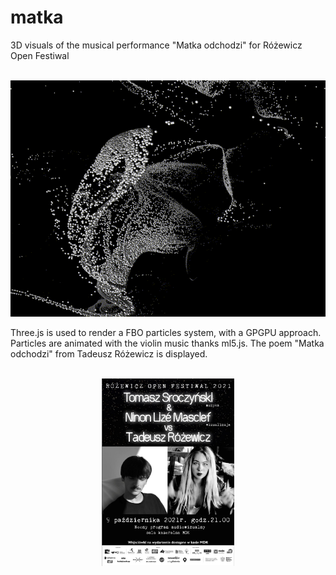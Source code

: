 # matka
3D visuals of the musical performance "Matka odchodzi" for Różewicz Open Festiwal


<p align="center">
 <br>
 <img src="images/matka.gif" alt="drawing" width="1000"/> 
 </p>

Three.js is used to render a FBO particles system, with a GPGPU approach.
Particles are animated with the violin music thanks ml5.js.
The poem "Matka odchodzi" from Tadeusz Różewicz is displayed.

<p align="center">
 <br>
 <img src="images/matka.jpg" alt="drawing" height="300"/>
 </p>
 
